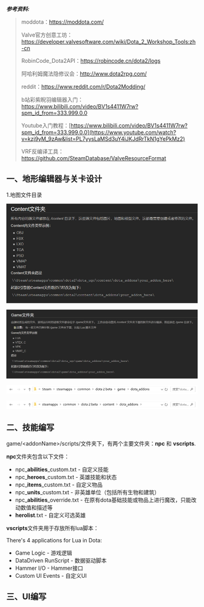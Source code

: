 ***参考资料:***

> moddota：https://moddota.com/
>
> Valve官方创意工坊：https://developer.valvesoftware.com/wiki/Dota_2_Workshop_Tools:zh-cn
>
> RobinCode_Dota2API：https://robincode.cn/dota2/logs
>
> 阿哈利姆魔法隐修议会：http://www.dota2rpg.com/
>
> reddit：https://www.reddit.com/r/Dota2Modding/
>
> b站彩紫睨羽编辑器入门：https://www.bilibili.com/video/BV1s4411W7rw?spm_id_from=333.999.0.0
>
> Youtube入门教程：[https://www.bilibili.com/video/BV1s4411W7rw?spm_id_from=333.999.0.0](https://www.youtube.com/watch?v=kzj9yM_9zAw&list=PL7yysLaMSd3uY4iJKJdRrTkN1gYePkMz2)
>
> VRF反编译工具：https://github.com/SteamDatabase/ValveResourceFormat

## 一、地形编辑器与关卡设计

1.地图文件目录

![](../.all_images/dota_img0.png)

![](../.all_images/dota_img1.png)

![](../.all_images/dota_img2.png)

![](../.all_images/dota_img3.png)





## 二、技能编写

game/\<addonName\>/scripts/文件夹下，有两个主要文件夹：**npc** 和 **vscripts**. 

**npc**文件夹包含以下文件：

- npc_**abilities**_custom.txt - 自定义技能
- npc_**heroes**_custom.txt - 英雄技能和状态
- npc_**items**_custom.txt - 自定义物品
- npc_**units**_custom.txt - 非英雄单位（包括所有生物和建筑）
- npc_**abilities**_override.txt - 在原有dota基础技能或物品上进行魔改，只能改动数值和描述等
- **herolist**.txt - 自定义可选英雄



**vscripts**文件夹用于存放所有lua脚本：

There's 4 applications for Lua in Dota:

- Game Logic - 游戏逻辑
- DataDriven RunScript - 数据驱动脚本
- Hammer I/O - Hammer接口
- Custom UI Events - 自定义UI

























## 三、UI编写

